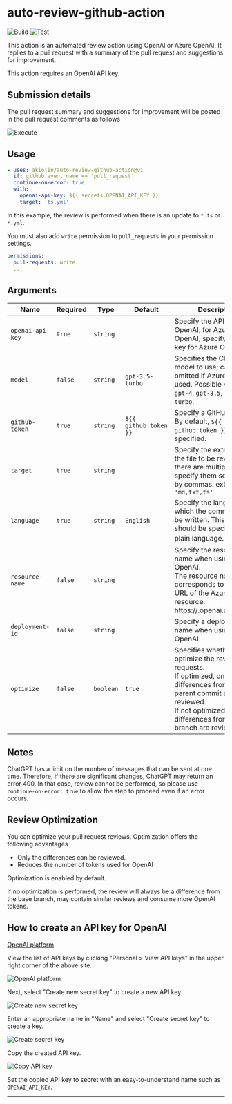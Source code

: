 # auto-review-github-action

![Build][0] ![Test][1]

This action is an automated review action using OpenAI or Azure OpenAI.
It replies to a pull request with a summary of the pull request and suggestions for improvement.

This action requires an OpenAI API key.

## Submission details

The pull request summary and suggestions for improvement will be posted in the pull request comments as follows

![Execute](ss5.png)

## Usage

```yml
- uses: akiojin/auto-review-github-action@v1
  if: github.event_name == 'pull_request'
  continue-on-error: true
  with:
    openai-api-key: ${{ secrets.OPENAI_API_KEY }}
    target: 'ts,yml'
```

In this example, the review is performed when there is an update to `*.ts` or `*.yml`.

You must also add `write` permission to `pull_requests` in your permission settings.

```yml
permissions:
  pull-requests: write
  ...
```

## Arguments

| Name             | Required | Type      | Default               | Description                                                                                                                                                                                                   |
| ---------------- | -------- | --------- | --------------------- | ------------------------------------------------------------------------------------------------------------------------------------------------------------------------------------------------------------- |
| `openai-api-key` | `true`   | `string`  |                       | Specify the API key for OpenAI; for Azure OpenAI, specify the API key for Azure OpenAI.                                                                                                                       |
| `model`          | `false`  | `string`  | `gpt-3.5-turbo`       | Specifies the ChatGPT model to use; can be omitted if Azure OpenAI is used. Possible values are: `gpt-4`, `gpt-3.5`, `gpt-3.5-turbo`.                                                                         |
| `github-token`   | `true`   | `string`  | `${{ github.token }}` | Specify a GitHub token. By default, `${{ github.token }}` is specified.                                                                                                                                       |
| `target`         | `true`   | `string`  |                       | Specify the extension of the file to be reviewed. If there are multiple files, specify them separated by commas. ex) `'md,txt,ts'`                                                                            |
| `language`       | `true`   | `string`  | `English`             | Specify the language in which the comments will be written. This value should be specified in plain language. ex) 日本語                                                                                         |
| `resource-name`  | `false`  | `string`  |                       | Specify the resource name when using Azure OpenAI.<br>The resource name corresponds to the <resource name> in the URL of the Azure OpenAI resource.<br>https://<resource name>.openai.azure.com/              |
| `deployment-id`  | `false`  | `string`  |                       | Specify a deployment name when using Azure OpenAI.                                                                                                                                                            |
| `optimize`       | `false`  | `boolean` | `true`                | Specifies whether to optimize the review of pull requests.<br>If optimized, only the differences from the parent commit are reviewed.<br>If not optimized, all differences from the base branch are reviewed. |

## Notes

ChatGPT has a limit on the number of messages that can be sent at one time.
Therefore, if there are significant changes, ChatGPT may return an error 400.
In that case, review cannot be performed, so please use `continue-on-error: true` to allow the step to proceed even if an error occurs.

## Review Optimization

You can optimize your pull request reviews.
Optimization offers the following advantages

- Only the differences can be reviewed.
- Reduces the number of tokens used for OpenAI

Optimization is enabled by default.

If no optimization is performed, the review will always be a difference from the base branch,
may contain similar reviews and consume more OpenAI tokens.

## How to create an API key for OpenAI

[OpenAI platform](https://platform.openai.com/)

View the list of API keys by clicking "Personal > View API keys" in the upper right corner of the above site.

![OpenAI platform](ss1.png)

Next, select "Create new secret key" to create a new API key.

![Create new secret key](ss2.png)

Enter an appropriate name in "Name" and select "Create secret key" to create a key.

![Create secret key](ss3.png)

Copy the created API key.

![Copy API key](ss4.png)

Set the copied API key to secret with an easy-to-understand name such as `OPENAI_API_KEY`.

----

[0]: https://github.com/akiojin/auto-review-github-action/actions/workflows/Build.yml/badge.svg
[1]: https://github.com/akiojin/auto-review-github-action/actions/workflows/PR.yml/badge.svg
